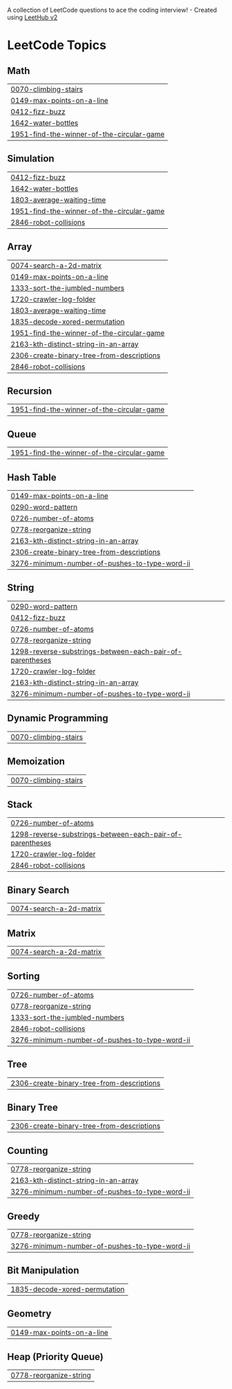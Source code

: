 A collection of LeetCode questions to ace the coding interview! - Created using [LeetHub v2](https://github.com/arunbhardwaj/LeetHub-2.0)
<!---LeetCode Topics Start-->
# LeetCode Topics
## Math
|  |
| ------- |
| [0070-climbing-stairs](https://github.com/dinesh5039/LEETCODE/tree/master/0070-climbing-stairs) |
| [0149-max-points-on-a-line](https://github.com/dinesh5039/LEETCODE/tree/master/0149-max-points-on-a-line) |
| [0412-fizz-buzz](https://github.com/dinesh5039/LEETCODE/tree/master/0412-fizz-buzz) |
| [1642-water-bottles](https://github.com/dinesh5039/LEETCODE/tree/master/1642-water-bottles) |
| [1951-find-the-winner-of-the-circular-game](https://github.com/dinesh5039/LEETCODE/tree/master/1951-find-the-winner-of-the-circular-game) |
## Simulation
|  |
| ------- |
| [0412-fizz-buzz](https://github.com/dinesh5039/LEETCODE/tree/master/0412-fizz-buzz) |
| [1642-water-bottles](https://github.com/dinesh5039/LEETCODE/tree/master/1642-water-bottles) |
| [1803-average-waiting-time](https://github.com/dinesh5039/LEETCODE/tree/master/1803-average-waiting-time) |
| [1951-find-the-winner-of-the-circular-game](https://github.com/dinesh5039/LEETCODE/tree/master/1951-find-the-winner-of-the-circular-game) |
| [2846-robot-collisions](https://github.com/dinesh5039/LEETCODE/tree/master/2846-robot-collisions) |
## Array
|  |
| ------- |
| [0074-search-a-2d-matrix](https://github.com/dinesh5039/LEETCODE/tree/master/0074-search-a-2d-matrix) |
| [0149-max-points-on-a-line](https://github.com/dinesh5039/LEETCODE/tree/master/0149-max-points-on-a-line) |
| [1333-sort-the-jumbled-numbers](https://github.com/dinesh5039/LEETCODE/tree/master/1333-sort-the-jumbled-numbers) |
| [1720-crawler-log-folder](https://github.com/dinesh5039/LEETCODE/tree/master/1720-crawler-log-folder) |
| [1803-average-waiting-time](https://github.com/dinesh5039/LEETCODE/tree/master/1803-average-waiting-time) |
| [1835-decode-xored-permutation](https://github.com/dinesh5039/LEETCODE/tree/master/1835-decode-xored-permutation) |
| [1951-find-the-winner-of-the-circular-game](https://github.com/dinesh5039/LEETCODE/tree/master/1951-find-the-winner-of-the-circular-game) |
| [2163-kth-distinct-string-in-an-array](https://github.com/dinesh5039/LEETCODE/tree/master/2163-kth-distinct-string-in-an-array) |
| [2306-create-binary-tree-from-descriptions](https://github.com/dinesh5039/LEETCODE/tree/master/2306-create-binary-tree-from-descriptions) |
| [2846-robot-collisions](https://github.com/dinesh5039/LEETCODE/tree/master/2846-robot-collisions) |
## Recursion
|  |
| ------- |
| [1951-find-the-winner-of-the-circular-game](https://github.com/dinesh5039/LEETCODE/tree/master/1951-find-the-winner-of-the-circular-game) |
## Queue
|  |
| ------- |
| [1951-find-the-winner-of-the-circular-game](https://github.com/dinesh5039/LEETCODE/tree/master/1951-find-the-winner-of-the-circular-game) |
## Hash Table
|  |
| ------- |
| [0149-max-points-on-a-line](https://github.com/dinesh5039/LEETCODE/tree/master/0149-max-points-on-a-line) |
| [0290-word-pattern](https://github.com/dinesh5039/LEETCODE/tree/master/0290-word-pattern) |
| [0726-number-of-atoms](https://github.com/dinesh5039/LEETCODE/tree/master/0726-number-of-atoms) |
| [0778-reorganize-string](https://github.com/dinesh5039/LEETCODE/tree/master/0778-reorganize-string) |
| [2163-kth-distinct-string-in-an-array](https://github.com/dinesh5039/LEETCODE/tree/master/2163-kth-distinct-string-in-an-array) |
| [2306-create-binary-tree-from-descriptions](https://github.com/dinesh5039/LEETCODE/tree/master/2306-create-binary-tree-from-descriptions) |
| [3276-minimum-number-of-pushes-to-type-word-ii](https://github.com/dinesh5039/LEETCODE/tree/master/3276-minimum-number-of-pushes-to-type-word-ii) |
## String
|  |
| ------- |
| [0290-word-pattern](https://github.com/dinesh5039/LEETCODE/tree/master/0290-word-pattern) |
| [0412-fizz-buzz](https://github.com/dinesh5039/LEETCODE/tree/master/0412-fizz-buzz) |
| [0726-number-of-atoms](https://github.com/dinesh5039/LEETCODE/tree/master/0726-number-of-atoms) |
| [0778-reorganize-string](https://github.com/dinesh5039/LEETCODE/tree/master/0778-reorganize-string) |
| [1298-reverse-substrings-between-each-pair-of-parentheses](https://github.com/dinesh5039/LEETCODE/tree/master/1298-reverse-substrings-between-each-pair-of-parentheses) |
| [1720-crawler-log-folder](https://github.com/dinesh5039/LEETCODE/tree/master/1720-crawler-log-folder) |
| [2163-kth-distinct-string-in-an-array](https://github.com/dinesh5039/LEETCODE/tree/master/2163-kth-distinct-string-in-an-array) |
| [3276-minimum-number-of-pushes-to-type-word-ii](https://github.com/dinesh5039/LEETCODE/tree/master/3276-minimum-number-of-pushes-to-type-word-ii) |
## Dynamic Programming
|  |
| ------- |
| [0070-climbing-stairs](https://github.com/dinesh5039/LEETCODE/tree/master/0070-climbing-stairs) |
## Memoization
|  |
| ------- |
| [0070-climbing-stairs](https://github.com/dinesh5039/LEETCODE/tree/master/0070-climbing-stairs) |
## Stack
|  |
| ------- |
| [0726-number-of-atoms](https://github.com/dinesh5039/LEETCODE/tree/master/0726-number-of-atoms) |
| [1298-reverse-substrings-between-each-pair-of-parentheses](https://github.com/dinesh5039/LEETCODE/tree/master/1298-reverse-substrings-between-each-pair-of-parentheses) |
| [1720-crawler-log-folder](https://github.com/dinesh5039/LEETCODE/tree/master/1720-crawler-log-folder) |
| [2846-robot-collisions](https://github.com/dinesh5039/LEETCODE/tree/master/2846-robot-collisions) |
## Binary Search
|  |
| ------- |
| [0074-search-a-2d-matrix](https://github.com/dinesh5039/LEETCODE/tree/master/0074-search-a-2d-matrix) |
## Matrix
|  |
| ------- |
| [0074-search-a-2d-matrix](https://github.com/dinesh5039/LEETCODE/tree/master/0074-search-a-2d-matrix) |
## Sorting
|  |
| ------- |
| [0726-number-of-atoms](https://github.com/dinesh5039/LEETCODE/tree/master/0726-number-of-atoms) |
| [0778-reorganize-string](https://github.com/dinesh5039/LEETCODE/tree/master/0778-reorganize-string) |
| [1333-sort-the-jumbled-numbers](https://github.com/dinesh5039/LEETCODE/tree/master/1333-sort-the-jumbled-numbers) |
| [2846-robot-collisions](https://github.com/dinesh5039/LEETCODE/tree/master/2846-robot-collisions) |
| [3276-minimum-number-of-pushes-to-type-word-ii](https://github.com/dinesh5039/LEETCODE/tree/master/3276-minimum-number-of-pushes-to-type-word-ii) |
## Tree
|  |
| ------- |
| [2306-create-binary-tree-from-descriptions](https://github.com/dinesh5039/LEETCODE/tree/master/2306-create-binary-tree-from-descriptions) |
## Binary Tree
|  |
| ------- |
| [2306-create-binary-tree-from-descriptions](https://github.com/dinesh5039/LEETCODE/tree/master/2306-create-binary-tree-from-descriptions) |
## Counting
|  |
| ------- |
| [0778-reorganize-string](https://github.com/dinesh5039/LEETCODE/tree/master/0778-reorganize-string) |
| [2163-kth-distinct-string-in-an-array](https://github.com/dinesh5039/LEETCODE/tree/master/2163-kth-distinct-string-in-an-array) |
| [3276-minimum-number-of-pushes-to-type-word-ii](https://github.com/dinesh5039/LEETCODE/tree/master/3276-minimum-number-of-pushes-to-type-word-ii) |
## Greedy
|  |
| ------- |
| [0778-reorganize-string](https://github.com/dinesh5039/LEETCODE/tree/master/0778-reorganize-string) |
| [3276-minimum-number-of-pushes-to-type-word-ii](https://github.com/dinesh5039/LEETCODE/tree/master/3276-minimum-number-of-pushes-to-type-word-ii) |
## Bit Manipulation
|  |
| ------- |
| [1835-decode-xored-permutation](https://github.com/dinesh5039/LEETCODE/tree/master/1835-decode-xored-permutation) |
## Geometry
|  |
| ------- |
| [0149-max-points-on-a-line](https://github.com/dinesh5039/LEETCODE/tree/master/0149-max-points-on-a-line) |
## Heap (Priority Queue)
|  |
| ------- |
| [0778-reorganize-string](https://github.com/dinesh5039/LEETCODE/tree/master/0778-reorganize-string) |
<!---LeetCode Topics End-->